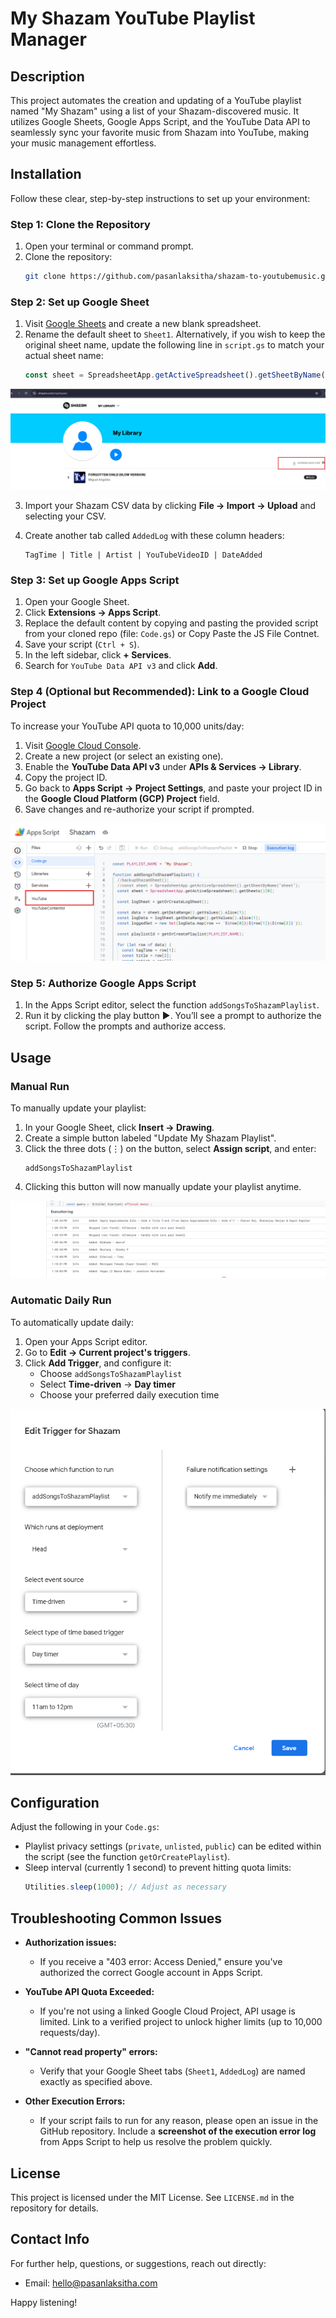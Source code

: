 # My Shazam YouTube Playlist Manager

## Description
This project automates the creation and updating of a YouTube playlist named "My Shazam" using a list of your Shazam-discovered music. It utilizes Google Sheets, Google Apps Script, and the YouTube Data API to seamlessly sync your favorite music from Shazam into YouTube, making your music management effortless.

## Installation
Follow these clear, step-by-step instructions to set up your environment:

### Step 1: Clone the Repository
1. Open your terminal or command prompt.
2. Clone the repository:
   ```bash
   git clone https://github.com/pasanlaksitha/shazam-to-youtubemusic.git
   ```

### Step 2: Set up Google Sheet
1. Visit [Google Sheets](https://sheets.google.com) and create a new blank spreadsheet.
2. Rename the default sheet to `Sheet1`. Alternatively, if you wish to keep the original sheet name, update the following line in `script.gs` to match your actual sheet name:
   ```javascript
   const sheet = SpreadsheetApp.getActiveSpreadsheet().getSheetByName("YourSheetName");
   ```

![Shazam Dashboard](assets/shazam_dash.png)

3. Import your Shazam CSV data by clicking **File → Import → Upload** and selecting your CSV.
4. Create another tab called `AddedLog` with these column headers:

   ```
   TagTime | Title | Artist | YouTubeVideoID | DateAdded
   ```

### Step 3: Set up Google Apps Script
1. Open your Google Sheet.
2. Click **Extensions → Apps Script**.
3. Replace the default content by copying and pasting the provided script from your cloned repo (file: `Code.gs`) or Copy Paste the JS File Contnet.
4. Save your script (`Ctrl + S`).
5. In the left sidebar, click **+ Services**.
6. Search for `YouTube Data API v3` and click **Add**.

### Step 4 (Optional but Recommended): Link to a Google Cloud Project
To increase your YouTube API quota to 10,000 units/day:
1. Visit [Google Cloud Console](https://console.cloud.google.com).
2. Create a new project (or select an existing one).
3. Enable the **YouTube Data API v3** under **APIs & Services → Library**.
4. Copy the project ID.
5. Go back to **Apps Script → Project Settings**, and paste your project ID in the **Google Cloud Platform (GCP) Project** field.
6. Save changes and re-authorize your script if prompted.

![Code](assets/code.png)

### Step 5: Authorize Google Apps Script
1. In the Apps Script editor, select the function `addSongsToShazamPlaylist`.
2. Run it by clicking the play button ▶️. You’ll see a prompt to authorize the script. Follow the prompts and authorize access.

## Usage

### Manual Run
To manually update your playlist:
1. In your Google Sheet, click **Insert → Drawing**.
2. Create a simple button labeled "Update My Shazam Playlist".
3. Click the three dots (⋮) on the button, select **Assign script**, and enter:
   ```
   addSongsToShazamPlaylist
   ```
4. Clicking this button will now manually update your playlist anytime.

![LOG](assets/exelog.png)

### Automatic Daily Run
To automatically update daily:
1. Open your Apps Script editor.
2. Go to **Edit → Current project's triggers**.
3. Click **Add Trigger**, and configure it:
   - Choose `addSongsToShazamPlaylist`
   - Select **Time-driven** → **Day timer**
   - Choose your preferred daily execution time

![Trigger](assets/trigger.png)

## Configuration
Adjust the following in your `Code.gs`:
- Playlist privacy settings (`private`, `unlisted`, `public`) can be edited within the script (see the function `getOrCreatePlaylist`).
- Sleep interval (currently 1 second) to prevent hitting quota limits:
  ```javascript
  Utilities.sleep(1000); // Adjust as necessary
  ```

## Troubleshooting Common Issues

- **Authorization issues:**
  - If you receive a "403 error: Access Denied," ensure you've authorized the correct Google account in Apps Script.

- **YouTube API Quota Exceeded:**
  - If you're not using a linked Google Cloud Project, API usage is limited. Link to a verified project to unlock higher limits (up to 10,000 requests/day).

- **"Cannot read property" errors:**
  - Verify that your Google Sheet tabs (`Sheet1`, `AddedLog`) are named exactly as specified above.

- **Other Execution Errors:**
  - If your script fails to run for any reason, please open an issue in the GitHub repository. Include a **screenshot of the execution error log** from Apps Script to help us resolve the problem quickly.

## License
This project is licensed under the MIT License. See `LICENSE.md` in the repository for details.

## Contact Info
For further help, questions, or suggestions, reach out directly:
- Email: hello@pasanlaksitha.com

Happy listening!

